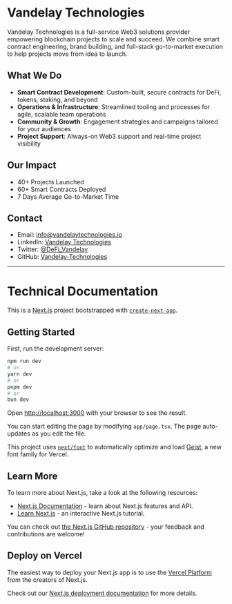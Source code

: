 # Vandelay Technologies

Vandelay Technologies is a full-service Web3 solutions provider empowering blockchain projects to scale and succeed. We combine smart contract engineering, brand building, and full-stack go-to-market execution to help projects move from idea to launch.

## What We Do

- **Smart Contract Development**: Custom-built, secure contracts for DeFi, tokens, staking, and beyond
- **Operations & Infrastructure**: Streamlined tooling and processes for agile, scalable team operations
- **Community & Growth**: Engagement strategies and campaigns tailored for your audiences
- **Project Support**: Always-on Web3 support and real-time project visibility

## Our Impact

- 40+ Projects Launched
- 60+ Smart Contracts Deployed
- 7 Days Average Go-to-Market Time

## Contact

- Email: info@vandelaytechnologies.io
- LinkedIn: [Vandelay Technologies](https://www.linkedin.com/company/vandelay-technologies)
- Twitter: [@DeFi_Vandelay](https://x.com/DeFi_Vandelay)
- GitHub: [Vandelay-Technologies](https://github.com/Vandelay-Technologies)

---

# Technical Documentation

This is a [Next.js](https://nextjs.org) project bootstrapped with [`create-next-app`](https://nextjs.org/docs/app/api-reference/cli/create-next-app).

## Getting Started

First, run the development server:

```bash
npm run dev
# or
yarn dev
# or
pnpm dev
# or
bun dev
```

Open [http://localhost:3000](http://localhost:3000) with your browser to see the result.

You can start editing the page by modifying `app/page.tsx`. The page auto-updates as you edit the file.

This project uses [`next/font`](https://nextjs.org/docs/app/building-your-application/optimizing/fonts) to automatically optimize and load [Geist](https://vercel.com/font), a new font family for Vercel.

## Learn More

To learn more about Next.js, take a look at the following resources:

- [Next.js Documentation](https://nextjs.org/docs) - learn about Next.js features and API.
- [Learn Next.js](https://nextjs.org/learn) - an interactive Next.js tutorial.

You can check out [the Next.js GitHub repository](https://github.com/vercel/next.js) - your feedback and contributions are welcome!

## Deploy on Vercel

The easiest way to deploy your Next.js app is to use the [Vercel Platform](https://vercel.com/new?utm_medium=default-template&filter=next.js&utm_source=create-next-app&utm_campaign=create-next-app-readme) from the creators of Next.js.

Check out our [Next.js deployment documentation](https://nextjs.org/docs/app/building-your-application/deploying) for more details.
